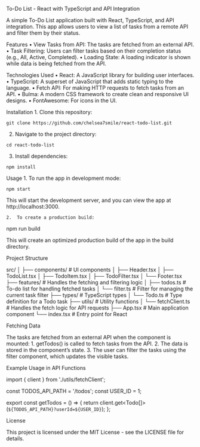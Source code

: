 To-Do List - React with TypeScript and API Integration

A simple To-Do List application built with React, TypeScript, and API integration. This app allows users to view a list of tasks from a remote API and filter them by their status.

Features
	•	View Tasks from API: The tasks are fetched from an external API.
	•	Task Filtering: Users can filter tasks based on their completion status (e.g., All, Active, Completed).
	•	Loading State: A loading indicator is shown while data is being fetched from the API.

Technologies Used
	•	React: A JavaScript library for building user interfaces.
	•	TypeScript: A superset of JavaScript that adds static typing to the language.
	•	Fetch API: For making HTTP requests to fetch tasks from an API.
	•	Bulma: A modern CSS framework to create clean and responsive UI designs.
	•	FontAwesome: For icons in the UI.

Installation
	1.	Clone this repository:

`git clone https://github.com/chelsea7smile/react-todo-list.git`


2.	Navigate to the project directory:

`cd react-todo-list`


3.	Install dependencies:

`npm install`



Usage
	1.	To run the app in development mode:

`npm start`

This will start the development server, and you can view the app at http://localhost:3000.

	2.	To create a production build:

npm run build

This will create an optimized production build of the app in the build directory.

Project Structure

src/
│
├── components/         # UI components
│   ├── Header.tsx
│   ├── TodoList.tsx
│   ├── TodoItem.tsx
│   ├── TodoFilter.tsx
│   └── Footer.tsx
├── features/           # Handles the fetching and filtering logic
│   ├── todos.ts        # To-do list for handling fetched tasks
│   └── filter.ts       # Filter for managing the current task filter
├── types/              # TypeScript types
│   └── Todo.ts         # Type definition for a Todo task
├── utils/              # Utility functions
│   └── fetchClient.ts  # Handles the fetch logic for API requests
├── App.tsx             # Main application component
└── index.tsx           # Entry point for React

Fetching Data

The tasks are fetched from an external API when the component is mounted:
	1.	getTodos() is called to fetch tasks from the API.
	2.	The data is stored in the component’s state.
	3.	The user can filter the tasks using the filter component, which updates the visible tasks.


Example Usage in API Functions

import { client } from './utils/fetchClient';

const TODOS_API_PATH = '/todos';
const USER_ID = 1;

export const getTodos = () => {
  return client.get<Todo[]>(`${TODOS_API_PATH}?userId=${USER_ID}`);
};

License

This project is licensed under the MIT License - see the LICENSE file for details.

